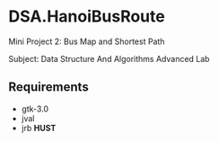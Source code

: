 # DSA.HanoiBusRoute
Mini Project 2: Bus Map and Shortest Path

Subject: Data Structure And Algorithms Advanced Lab

## Requirements
- gtk-3.0
- jval
- jrb
**HUST**
